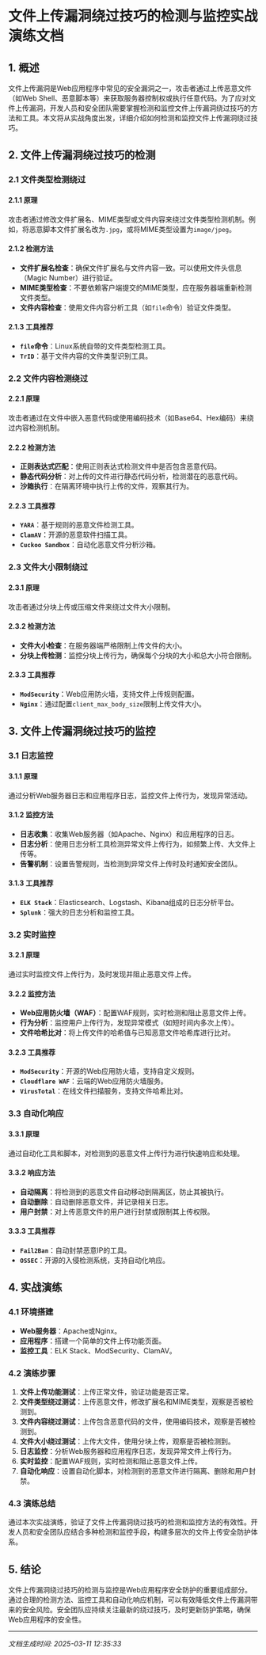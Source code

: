 # 文件上传漏洞绕过技巧的检测与监控实战演练文档

## 1. 概述

文件上传漏洞是Web应用程序中常见的安全漏洞之一，攻击者通过上传恶意文件（如Web Shell、恶意脚本等）来获取服务器控制权或执行任意代码。为了应对文件上传漏洞，开发人员和安全团队需要掌握检测和监控文件上传漏洞绕过技巧的方法和工具。本文将从实战角度出发，详细介绍如何检测和监控文件上传漏洞绕过技巧。

## 2. 文件上传漏洞绕过技巧的检测

### 2.1 文件类型检测绕过

#### 2.1.1 原理
攻击者通过修改文件扩展名、MIME类型或文件内容来绕过文件类型检测机制。例如，将恶意脚本文件扩展名改为`.jpg`，或将MIME类型设置为`image/jpeg`。

#### 2.1.2 检测方法
- **文件扩展名检查**：确保文件扩展名与文件内容一致。可以使用文件头信息（Magic Number）进行验证。
- **MIME类型检查**：不要依赖客户端提交的MIME类型，应在服务器端重新检测文件类型。
- **文件内容检查**：使用文件内容分析工具（如`file`命令）验证文件类型。

#### 2.1.3 工具推荐
- **`file`命令**：Linux系统自带的文件类型检测工具。
- **`TrID`**：基于文件内容的文件类型识别工具。

### 2.2 文件内容检测绕过

#### 2.2.1 原理
攻击者通过在文件中嵌入恶意代码或使用编码技术（如Base64、Hex编码）来绕过内容检测机制。

#### 2.2.2 检测方法
- **正则表达式匹配**：使用正则表达式检测文件中是否包含恶意代码。
- **静态代码分析**：对上传的文件进行静态代码分析，检测潜在的恶意代码。
- **沙箱执行**：在隔离环境中执行上传的文件，观察其行为。

#### 2.2.3 工具推荐
- **`YARA`**：基于规则的恶意文件检测工具。
- **`ClamAV`**：开源的恶意软件扫描工具。
- **`Cuckoo Sandbox`**：自动化恶意文件分析沙箱。

### 2.3 文件大小限制绕过

#### 2.3.1 原理
攻击者通过分块上传或压缩文件来绕过文件大小限制。

#### 2.3.2 检测方法
- **文件大小检查**：在服务器端严格限制上传文件的大小。
- **分块上传检测**：监控分块上传行为，确保每个分块的大小和总大小符合限制。

#### 2.3.3 工具推荐
- **`ModSecurity`**：Web应用防火墙，支持文件上传规则配置。
- **`Nginx`**：通过配置`client_max_body_size`限制上传文件大小。

## 3. 文件上传漏洞绕过技巧的监控

### 3.1 日志监控

#### 3.1.1 原理
通过分析Web服务器日志和应用程序日志，监控文件上传行为，发现异常活动。

#### 3.1.2 监控方法
- **日志收集**：收集Web服务器（如Apache、Nginx）和应用程序的日志。
- **日志分析**：使用日志分析工具检测异常文件上传行为，如频繁上传、大文件上传等。
- **告警机制**：设置告警规则，当检测到异常文件上传时及时通知安全团队。

#### 3.1.3 工具推荐
- **`ELK Stack`**：Elasticsearch、Logstash、Kibana组成的日志分析平台。
- **`Splunk`**：强大的日志分析和监控工具。

### 3.2 实时监控

#### 3.2.1 原理
通过实时监控文件上传行为，及时发现并阻止恶意文件上传。

#### 3.2.2 监控方法
- **Web应用防火墙（WAF）**：配置WAF规则，实时检测和阻止恶意文件上传。
- **行为分析**：监控用户上传行为，发现异常模式（如短时间内多次上传）。
- **文件哈希比对**：将上传文件的哈希值与已知恶意文件哈希库进行比对。

#### 3.2.3 工具推荐
- **`ModSecurity`**：开源的Web应用防火墙，支持自定义规则。
- **`Cloudflare WAF`**：云端的Web应用防火墙服务。
- **`VirusTotal`**：在线文件扫描服务，支持文件哈希比对。

### 3.3 自动化响应

#### 3.3.1 原理
通过自动化工具和脚本，对检测到的恶意文件上传行为进行快速响应和处理。

#### 3.3.2 响应方法
- **自动隔离**：将检测到的恶意文件自动移动到隔离区，防止其被执行。
- **自动删除**：自动删除恶意文件，并记录相关日志。
- **用户封禁**：对上传恶意文件的用户进行封禁或限制其上传权限。

#### 3.3.3 工具推荐
- **`Fail2Ban`**：自动封禁恶意IP的工具。
- **`OSSEC`**：开源的入侵检测系统，支持自动化响应。

## 4. 实战演练

### 4.1 环境搭建
- **Web服务器**：Apache或Nginx。
- **应用程序**：搭建一个简单的文件上传功能页面。
- **监控工具**：ELK Stack、ModSecurity、ClamAV。

### 4.2 演练步骤
1. **文件上传功能测试**：上传正常文件，验证功能是否正常。
2. **文件类型绕过测试**：上传恶意文件，修改扩展名和MIME类型，观察是否被检测到。
3. **文件内容绕过测试**：上传包含恶意代码的文件，使用编码技术，观察是否被检测到。
4. **文件大小绕过测试**：上传大文件，使用分块上传，观察是否被检测到。
5. **日志监控**：分析Web服务器和应用程序日志，发现异常文件上传行为。
6. **实时监控**：配置WAF规则，实时检测和阻止恶意文件上传。
7. **自动化响应**：设置自动化脚本，对检测到的恶意文件进行隔离、删除和用户封禁。

### 4.3 演练总结
通过本次实战演练，验证了文件上传漏洞绕过技巧的检测和监控方法的有效性。开发人员和安全团队应结合多种检测和监控手段，构建多层次的文件上传安全防护体系。

## 5. 结论

文件上传漏洞绕过技巧的检测与监控是Web应用程序安全防护的重要组成部分。通过合理的检测方法、监控工具和自动化响应机制，可以有效降低文件上传漏洞带来的安全风险。安全团队应持续关注最新的绕过技巧，及时更新防护策略，确保Web应用程序的安全性。

---

*文档生成时间: 2025-03-11 12:35:33*
